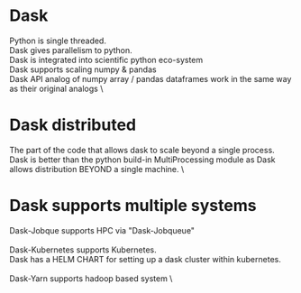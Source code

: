 # Dask

Python is single threaded. \
Dask gives parallelism to python. \
Dask is integrated into scientific python eco-system \
Dask supports scaling numpy & pandas \
Dask API  analog of numpy array / pandas dataframes 
work in the same way as their original analogs \

# Dask distributed
The part of the code that allows dask to scale beyond a single process. \
Dask is better than the python build-in MultiProcessing module
as Dask allows distribution BEYOND a single machine. \

# Dask supports multiple systems
Dask-Jobque supports HPC via "Dask-Jobqueue" \
\
Dask-Kubernetes supports Kubernetes. \
Dask has a HELM CHART for setting up a dask cluster within kubernetes. \
\
Dask-Yarn supports hadoop based system \
